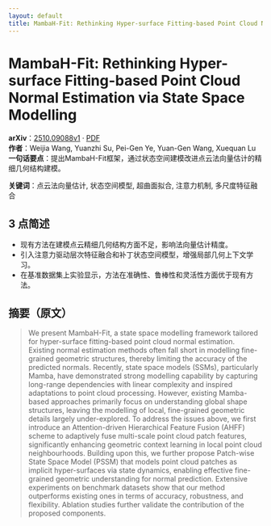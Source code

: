 ```yaml
---
layout: default
title: MambaH-Fit: Rethinking Hyper-surface Fitting-based Point Cloud Normal Estimation via State Space Modelling
---
```


# MambaH-Fit: Rethinking Hyper-surface Fitting-based Point Cloud Normal Estimation via State Space Modelling
**arXiv**：[2510.09088v1](https://arxiv.org/abs/2510.09088) · [PDF](https://arxiv.org/pdf/2510.09088.pdf)  
**作者**：Weijia Wang, Yuanzhi Su, Pei-Gen Ye, Yuan-Gen Wang, Xuequan Lu  
**一句话要点**：提出MambaH-Fit框架，通过状态空间建模改进点云法向量估计的精细几何结构建模。

**关键词**：点云法向量估计, 状态空间模型, 超曲面拟合, 注意力机制, 多尺度特征融合

## 3 点简述
- 现有方法在建模点云精细几何结构方面不足，影响法向量估计精度。
- 引入注意力驱动层次特征融合和补丁状态空间模型，增强局部几何上下文学习。
- 在基准数据集上实验显示，方法在准确性、鲁棒性和灵活性方面优于现有方法。

## 摘要（原文）

> We present MambaH-Fit, a state space modelling framework tailored for
> hyper-surface fitting-based point cloud normal estimation. Existing normal
> estimation methods often fall short in modelling fine-grained geometric
> structures, thereby limiting the accuracy of the predicted normals. Recently,
> state space models (SSMs), particularly Mamba, have demonstrated strong
> modelling capability by capturing long-range dependencies with linear
> complexity and inspired adaptations to point cloud processing. However,
> existing Mamba-based approaches primarily focus on understanding global shape
> structures, leaving the modelling of local, fine-grained geometric details
> largely under-explored. To address the issues above, we first introduce an
> Attention-driven Hierarchical Feature Fusion (AHFF) scheme to adaptively fuse
> multi-scale point cloud patch features, significantly enhancing geometric
> context learning in local point cloud neighbourhoods. Building upon this, we
> further propose Patch-wise State Space Model (PSSM) that models point cloud
> patches as implicit hyper-surfaces via state dynamics, enabling effective
> fine-grained geometric understanding for normal prediction. Extensive
> experiments on benchmark datasets show that our method outperforms existing
> ones in terms of accuracy, robustness, and flexibility. Ablation studies
> further validate the contribution of the proposed components.

